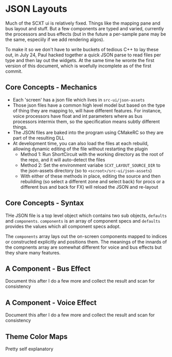 # JSON Layouts

Much of the SCXT ui is relatively fixed. Things like the
mapping pane and bus layout and stuff. But a few components
are typed and varied, currently the processors and bus
effects (but in the future a per-sample pane may be
the same, especiily if we add rendering algos).

To make it so we don't have to write buckets of
tedious C++ to lay these out, in July 24, Paul
hacked together a quick JSON parse to read files
per type and then lay out the widgets. At the
same time he wronte the first version of this
document, which is woefully incomplete as of
the first commit.

## Core Concepts - Mechanics

- Each 'screen' has a json file which lives in `src-ui/json-assets`
- Those json files have a common high level model but based on the
  type of thing they are mapping to, will have different features.
  For instance, voice processors have float and int parameters
  where as bus processors intermix them, so the specification
  means subtly different things.
- The JSON files are baked into the program using CMakeRC
  so they are part of the resulting DLL
- At development time, you can also load the files at each
  rebuild, allowing dynamic editing of the file without restarting
  the plugin
    - Method 1: Run ShortCircuit with the working directory as the
      root of the repo, and it will auto-detect the files
    - Method 2: Set the environment variabe `SCXT_LAYOUT_SOURCE_DIR`
      to the json-assets directory (so to `<scroot>/src-ui/json-assets`)
    - With either of these methods in place, editing the source and
      then rebuilding (so select a different zone and select back)
      for procs or a different bus and back for FX) will reload
      the JSON and re-layout

## Core Concepts - Syntax

THe JSON file is a top level object which contains two
sub objects, `defaults` and `components`. `components` is an
array of component specs and `defaults` provides the values
which all component specs adopt.

The `components` array lays out the on-screen components
mapped to indices or constructed explicitly and positions
them. The meanings of the innards of the compnents array
are somewhat different for voice and bus effects but they
share many features.

## A Component - Bus Effect

Document this after I do a few more and collect the result
and scan for consistency

## A Component - Voice Effect

Document this after I do a few more and collect the result
and scan for consistency

## Theme Color Maps

Pretty self explanatory